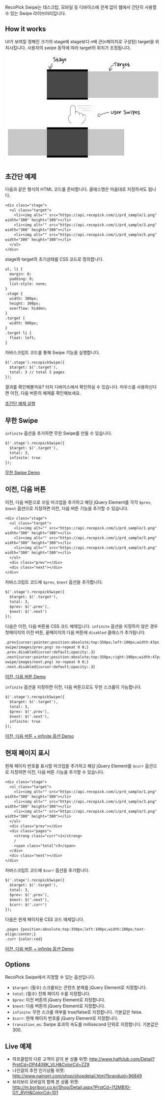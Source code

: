 RecoPick Swipe는 데스크탑, 모바일 등 디바이스에 관계 없이 웹에서 간단히 사용할
수 있는 Swipe 라이브러리입니다.


How it works
------------
UI가 보여질 정해진 크기의 stage에 stage보다 n배 큰(n페이지로 구성된) target을
위치시킵니다. 사용자의 swipe 동작에 따라 target의 위치가 조정됩니다.

![How RecoPick Swipe Works](images/howitworks.png)


초간단 예제
-----------

다음과 같은 형식의 HTML 코드를 준비합니다.
클래스명은 마음대로 지정하셔도 됩니다.

    <div class="stage">
      <ul class="target">
        <li><img alt="" src="https://api.recopick.com/i/prd_sample/1.png" width="300" height="300"></li>
        <li><img alt="" src="https://api.recopick.com/i/prd_sample/3.png" width="300" height="300"></li>
        <li><img alt="" src="https://api.recopick.com/i/prd_sample/5.png" width="300" height="300"></li>
      </ul>
    </div>

stage와 target의 초기상태를 CSS 코드로 정의합니다.

    ul, li {
      margin: 0;
      padding: 0;
      list-style: none;
    }
    .stage {
      width: 300px;
      height: 300px;
      overflow: hidden;
    }
    .target {
      width: 900px;
    }
    .target li {
      float: left;
    }

자바스크립트 코드를 통해 Swipe 기능을 실행합니다.

    $('.stage').recopickSwipe({
      $target: $('.target'),
      total: 3 // total 3 pages
    });

결과를 확인해볼까요?  터치 디바이스에서 확인하실 수 있습니다.
마우스를 사용하신다면 이전, 다음 버튼의 예제를 확인해보세요.

[초간단 예제 실행](http://jsfiddle.net/mctenshi/8NM5r/1/)



무한 Swipe
----------

`infinite` 옵션을 추가하면 무한 Swipe를 만들 수 있습니다.

    $('.stage').recopickSwipe({
      $target: $('.target'),
      total: 3,
      infinite: true
    });

[무한 Swipe Demo](http://jsfiddle.net/mctenshi/gmpM3/1/)



이전, 다음 버튼
---------------

이전, 다음 버튼으로 쓰일 마크업을 추가하고 해당 jQuery Element를 각각
`$prev`, `$next` 옵션으로 지정하면 이전, 다음 버튼 기능을 추가할 수 있습니다.

    <div class="stage">
      <ul class="target">
        <li><img alt="" src="https://api.recopick.com/i/prd_sample/1.png" width="300" height="300"></li>
        <li><img alt="" src="https://api.recopick.com/i/prd_sample/3.png" width="300" height="300"></li>
        <li><img alt="" src="https://api.recopick.com/i/prd_sample/5.png" width="300" height="300"></li>
      </ul>
      <div class="prev"></div>
      <div class="next"></div>
    </div>

자바스크립트 코드에 `$prev`, `$next` 옵션을 추가합니다.

    $('.stage').recopickSwipe({
      $target: $('.target'),
      total: 3,
      $prev: $('.prev'),
      $next: $('.next')
    });

다음은 이전, 다음 버튼용 CSS 코드 예제입니다.
`infinite` 옵션을 지정하지 않은 경우
첫페이지의 이전 버튼, 끝페이지의 다음 버튼에 `disabled` 클래스가 추가됩니다.

    .prev{cursor:pointer;position:absolute;top:350px;left:100px;width:47px;height:25px;background:url(http://mctenshi.github.io/recopick-swipe/images/prev.png) no-repeat 0 0;}
    .prev.disabled{cursor:default;opacity:.3}
    .next{cursor:pointer;position:absolute;top:350px;right:100px;width:47px;height:25px;background:url(http://mctenshi.github.io/recopick-swipe/images/next.png) no-repeat 0 0;}
    .next.disabled{cursor:default;opacity:.3}

[이전, 다음 버튼 Demo](http://jsfiddle.net/mctenshi/HUjuw/)

`infinite` 옵션을 지정하면 이전, 다음 버튼으로도 무한 스크롤이 가능합니다.

    $('.stage').recopickSwipe({
      $target: $('.target'),
      total: 3,
      $prev: $('.prev'),
      $next: $('.next'),
      infinite: true
    });

[이전, 다음 버튼 + infinite 옵션 Demo](http://jsfiddle.net/mctenshi/RLmab/)


현재 페이지 표시
---------------

현재 페이지 번호를 표시할 마크업을 추가하고 해당 jQuery Element를
`$curr` 옵션으로 지정하면 이전, 다음 버튼 기능을 추가할 수 있습니다.

    <div class="stage">
      <ul class="target">
        <li><img alt="" src="https://api.recopick.com/i/prd_sample/1.png" width="300" height="300"></li>
        <li><img alt="" src="https://api.recopick.com/i/prd_sample/3.png" width="300" height="300"></li>
        <li><img alt="" src="https://api.recopick.com/i/prd_sample/5.png" width="300" height="300"></li>
      </ul>
      <div class="prev"></div>
      <div class="pages">
        <strong class="curr">1</strong>
        /
        <span class="total">3</span>
      </div>
      <div class="next"></div>
    </div>

자바스크립트 코드에 `$curr` 옵션을 추가합니다.

    $('.stage').recopickSwipe({
      $target: $('.target'),
      total: 3,
      $prev: $('.prev'),
      $next: $('.next'),
      $curr: $('.curr')
    });

다음은 현재 페이지용 CSS 코드 예제입니다.

    .pages {position:absolute;top:350px;left:100px;width:100px;text-align:center;}
    .curr {color:red}

[이전, 다음 버튼 + infinite 옵션 Demo](http://jsfiddle.net/mctenshi/qA9aw/1/)


Options
-------

RecoPick Swipe에서 지정할 수 있는 옵션입니다.

 * `$target`: (필수) 스크롤되는 콘텐츠 본체를 jQuery Element로 지정합니다.
 * `total`: (필수) 전체 페이지 수를 지정합니다.
 * `$prev`: 이전 버튼의 jQuery Element로 지정합니다.
 * `$next`: 다음 버튼의 jQuery Element로 지정합니다.
 * `infinite`: 무한 스크롤 여부를 true/false로 지정합니다. 기본값은 false.
 * `$curr`: 현재 페이지 번호를 jQuery Element로 지정합니다.
 * `transition_ms`: Swipe 효과의 속도를 millisecond 단위로 지정합니다. 기본값은 300.


Live 예제
---------

 * 하프클럽의 다른 고객이 같이 본 상품 위젯: http://www.halfclub.com/Detail?PrstCd=DP4408K_VLH&ColorCd=ZZ9
 * 나인걸의 추천 인기상품 위젯: http://www.naingirl.com/shop/shopdetail.html?branduid=96849
 * 보리보리 모바일의 함께 본 상품 위젯: http://m.boribori.co.kr/Shop/Detail.aspx?PrstCd=112MB10-GY_RVH&ColorCd=101
